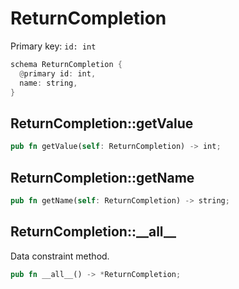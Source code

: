 # ReturnCompletion

Primary key: `id: int`

```rust
schema ReturnCompletion {
  @primary id: int,
  name: string,
}
```
## ReturnCompletion::getValue

```rust
pub fn getValue(self: ReturnCompletion) -> int;
```
## ReturnCompletion::getName

```rust
pub fn getName(self: ReturnCompletion) -> string;
```
## ReturnCompletion::\_\_all\_\_

Data constraint method.

```rust
pub fn __all__() -> *ReturnCompletion;
```
